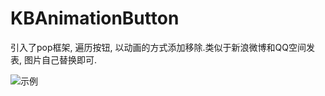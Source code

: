 # KBAnimationButton
引入了pop框架,  遍历按钮,  以动画的方式添加移除.类似于新浪微博和QQ空间发表, 图片自己替换即可.


![示例](http://i2.buimg.com/b596af8193594374.gif)